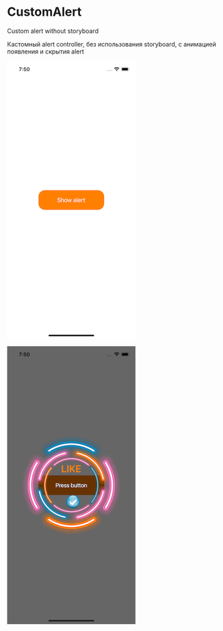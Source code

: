 # CustomAlert
Custom alert without storyboard

Кастомный alert controller, без использования storyboard, с анимацией появления и скрытия alert

![alt text](https://github.com/byLLIPyT/CustomAlert/blob/4c42ffde4884f50fcece2cb0fe68a1e93dd62a5b/first.png)

![alt text](https://github.com/byLLIPyT/CustomAlert/blob/4c42ffde4884f50fcece2cb0fe68a1e93dd62a5b/alert.png)

